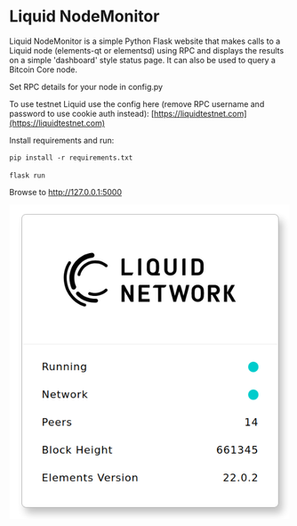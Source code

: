 # Liquid NodeMonitor

Liquid NodeMonitor is a simple Python Flask website that makes calls to a Liquid node (elements-qt or elementsd) using RPC and displays the results on a simple 'dashboard' style status page. It can also be used to query a Bitcoin Core node.

Set RPC details for your node in config.py

To use testnet Liquid use the config here (remove RPC username and password to use cookie auth instead): [https://liquidtestnet.com](https://liquidtestnet.com)

Install requirements and run:

```
pip install -r requirements.txt

flask run
```

Browse to http://127.0.0.1:5000

![New Option](github_images/node_flask.png)
